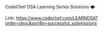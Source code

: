 CodeChef DSA Learning Series Solutions 🌩️

Link: https://www.codechef.com/LEARNDSA?order=desc&sortBy=successful_submissions
